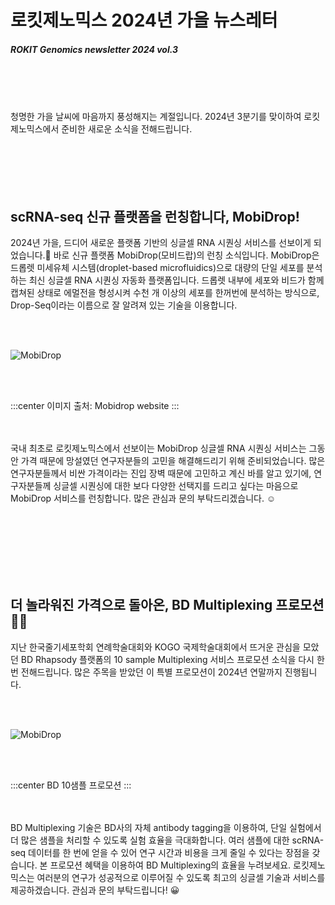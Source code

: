 # 로킷제노믹스 2024년 가을 뉴스레터

##### ROKIT Genomics newsletter 2024 vol.3

<br>&nbsp;<br>&nbsp;<br>

청명한 가을 날씨에 마음까지 풍성해지는 계절입니다.
2024년 3분기를 맞이하여 로킷제노믹스에서 준비한 새로운 소식을 전해드립니다.
<br>&nbsp;<br>&nbsp;<br>
<br>&nbsp;<br>&nbsp;<br>


## scRNA-seq 신규 플랫폼을 런칭합니다, MobiDrop!

2024년 가을, 드디어 새로운 플랫폼 기반의 싱글셀 RNA 시퀀싱 서비스를 선보이게 되었습니다.🎉 바로 신규 플랫폼 MobiDrop(모비드랍)의 런칭 소식입니다.
MobiDrop은 드롭렛 미세유체 시스템(droplet-based microfluidics)으로 대량의 단일 세포를 분석하는 최신 싱글셀 RNA 시퀀싱 자동화 플랫폼입니다. 드롭렛 내부에 세포와 비드가 함께 캡쳐된 상태로 에멀전을 형성시켜 수천 개 이상의 세포를 한꺼번에 분석하는 방식으로, Drop-Seq이라는 이름으로 잘 알려져 있는 기술을 이용합니다.

<br><br>

![MobiDrop](/genomics2024/images/[뉴스레터]24년3분기_모비드랍.jpg)

<br><br>

:::center
이미지 출처: Mobidrop website
:::

<br><br>
국내 최초로 로킷제노믹스에서 선보이는 MobiDrop 싱글셀 RNA 시퀀싱 서비스는 그동안 가격 때문에 망설였던 연구자분들의 고민을 해결해드리기 위해 준비되었습니다. 많은 연구자분들께서 비싼 가격이라는 진입 장벽 때문에 고민하고 계신 바를 알고 있기에, 연구자분들께 싱글셀 시퀀싱에 대한 보다 다양한 선택지를 드리고 싶다는 마음으로 MobiDrop 서비스를 런칭합니다. 많은 관심과 문의 부탁드리겠습니다. ☺️

<br>&nbsp;<br>&nbsp;<br>
<br>&nbsp;<br>&nbsp;<br>

## 더 놀라워진 가격으로 돌아온, BD Multiplexing 프로모션 🛒🎸

지난 한국줄기세포학회 연례학술대회와 KOGO 국제학술대회에서 뜨거운 관심을 모았던 BD Rhapsody 플랫폼의 10 sample Multiplexing 서비스 프로모션 소식을 다시 한번 전해드립니다. 많은 주목을 받았던 이 특별 프로모션이 2024년 연말까지 진행됩니다.

<br><br>

![MobiDrop](/genomics2024/images/[뉴스레터]24년3분기_프로모션.jpg)

<br><br>

:::center
BD 10샘플 프로모션
:::

<br><br>
BD Multiplexing 기술은 BD사의 자체 antibody tagging을 이용하여, 단일 실험에서 더 많은 샘플을 처리할 수 있도록 실험 효율을 극대화합니다. 여러 샘플에 대한 scRNA-seq 데이터를 한 번에 얻을 수 있어 연구 시간과 비용을 크게 줄일 수 있다는 장점을 갖습니다.
본 프로모션 혜택을 이용하여 BD Multiplexing의 효율을 누려보세요. 로킷제노믹스는 여러분의 연구가 성공적으로 이루어질 수 있도록 최고의 싱글셀 기술과 서비스를 제공하겠습니다. 관심과 문의 부탁드립니다! 😀
